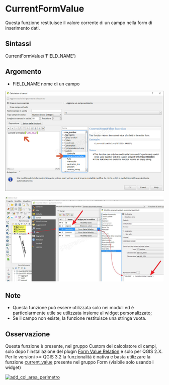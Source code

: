 # CurrentFormValue

Questa funzione restituisce il valore corrente di un campo nella form di inserimento dati.

## Sintassi

CurrentFormValue('FIELD_NAME')

## Argomento

* FIELD_NAME nome di un campo

![](../../img/custom/currentformvalue1.png)

![](../../img/custom/formvaluerelation1.png)

## Note

- Questa funzione può essere utilizzata solo nei moduli ed è particolarmente utile se utilizzata insieme al widget personalizzato;
- Se il campo non esiste, la funzione restituisce una stringa vuota.

## Osservazione

Questa funzione è presente, nel gruppo Custom del calcolatore di campi, solo dopo l'installazione del plugin [Form Value Relation](https://plugins.qgis.org/plugins/FormAwareValueRelationWidget/) e solo per QGIS 2.X.
Per le  versioni >= QGIS 3.2 la funzionalità è nativa e basta utilizzare la funzione [current_value](../../release/novita_3.2.html#form-drill-down-a-cascata-widget-value-relation-relazione-valore) presente nel gruppo Form (visibile solo usando i widget)


[![add_col_area_perimetro](https://img.youtube.com/vi/5wcEFLSLTCA/0.jpg)](https://www.youtube.com/watch?v=5wcEFLSLTCA&t= "Form Value Relation")





